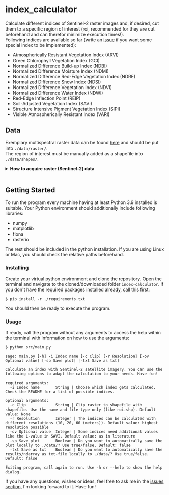 # index_calculator

Calculate different indices of Sentinel-2 raster images and, if desired, cut them to a specific region of interest (roi, recommended for they are cut beforehand and can therefor minimize execution times!). <br/>
Following indices are available so far (write an <a href="https://github.com/GrHalbgott/index-calculator/issues">issue</a> if you want some special index to be implemented):
- Atmospherically Resistant Vegetation Index (ARVI)
- Green Chlorophyll Vegetation Index (GCI)
- Normalized Difference Build-up Index (NDBI)
- Normalized Difference Moisture Index (NDMI)
- Normalized Difference Red-Edge Vegetation Index (NDRE)
- Normalized Difference Snow Index (NDSI)
- Normalized Difference Vegetation Index (NDVI)
- Normalized Difference Water Index (NDWI)
- Red-Edge Inflection Point (REIP)
- Soil-Adjusted Vegetation Index (SAVI)
- Structure Intensive Pigment Vegetation Index (SIPI)
- Visible Atmospherically Resistant Index (VARI)

## Data

Exemplary multispectral raster data can be found <a href="https://heibox.uni-heidelberg.de/d/5a5c773e48cf410a9ed6/">here</a> and should be put into `./data/raster/`.<br/>
The region of interest must be manually added as a shapefile into `./data/shapes/`.

<details>
   <summary><b>How to acquire raster (Sentinel-2) data</b></summary>
<br/>

1. Navigate to <a href="https://scihub.copernicus.eu/dhus/#/self-registration">Copernicus Open Access Hub by ESA registration form</a> and set up an account
2. Log in on <a href="https://scihub.copernicus.eu/dhus/#/home">Copernicus Open Access Hub</a>. Without logging in you cannot download the required data
3. Specify the search area in the map with right-click (move map with left-click and zoom in with mouse wheel)
4. Click on the three stripes left of the search box to open the advanced search (upper left corner of screen)
5. Select Sentinel-2 and put following statement in the box for the cloud cover: `[0 TO 2]`
6. If you want to search for data in a specific time period, put the required dates in "sensing period"
7. Click on the search button (upper right of search box) and wait until the results are displayed
8. Search for an image with full extent (no black parts) and minimal cloud cover
9. Hover over the entry and click on the eye icon ("View product details") which appears along with other icons on the lower right side of the entry
10. Check in the quick look window if the data seems suitable
<br/><br/>
    > If the images you are looking for are offline, take a look at <a href="https://github.com/GrHalbgott/Plants-vs-CO2/wiki/Troubleshooting">troubleshooting - Sentinel-2 data offline</a> for some help on that problem.
11. In the Inspector, click on the download-arrow in the lower right corner to download the complete ZIP-file
12. When downloaded, extract the ZIP-file and put the new folder in the `./data/raster/` folder
</details>
<br/>

## Getting Started

To run the program every machine having at least Python 3.9 installed is suitable. Your Python environment should additionally include following libraries:
- numpy
- matplotlib
- fiona
- rasterio

The rest should be included in the python installation. If you are using Linux or Mac, you should check the relative paths beforehand.

### Installing

Create your virtual python environment and clone the repository. Open the terminal and navigate to the cloned/downloaded folder `index-calculator`. If you don't have the required packages installed already, call this first:
```
$ pip install -r ./requirements.txt
```
You should then be ready to execute the program.

### Usage

If ready, call the program without any arguments to access the help within the terminal with information on how to use the arguments:
```
$ python src/main.py

sage: main.py [-h] -i Index name [-c Clip] [-r Resolution] [-ov Optional value] [-sp Save plot] [-txt Save as txt]

Calculate an index with Sentinel-2 satellite imagery. You can use the following options to adapt the calculation to your needs. Have fun!

required arguments:
  -i Index name       String | Choose which index gets calculated. Check the README for a list of possible indices.

optional arguments:
  -c Clip             String | Clip raster to shapefile with shapefile. Use the name and file-type only (like roi.shp). Default value: None
  -r Resolution       Integer | The indices can be calculated with different resolutions (10, 20, 60 (meters)). Default value: highest resolution possible
  -ov Optional value  Integer | Some indices need additional values like the L-value in SAVI. Default value: as in literature
  -sp Save plot       Boolean | Do you want to automatically save the plot locally to ./data/? Use true/false. Default: false
  -txt Save as txt    Boolean | Do you want to automatically save the results/ndarray as txt-file locally to ./data/? Use true/false. Default: false

Exiting program, call again to run. Use -h or --help to show the help dialog.

```
If you have any questions, wishes or ideas, feel free to ask me in the <a href="https://github.com/GrHalbgott/index-calculator/issues">issues section</a>, I'm looking forward to it. Have fun!
